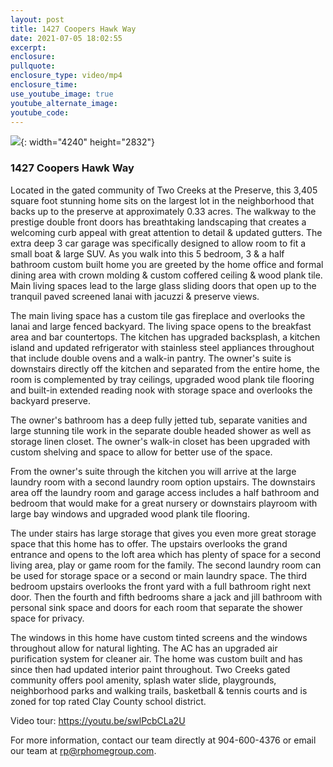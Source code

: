```yaml
---
layout: post
title: 1427 Coopers Hawk Way
date: 2021-07-05 18:02:55
excerpt:
enclosure:
pullquote:
enclosure_type: video/mp4
enclosure_time:
use_youtube_image: true
youtube_alternate_image:
youtube_code:
---
```

![](/uploads/dsc00066.jpg){: width="4240" height="2832"}

### 1427 Coopers Hawk Way

Located in the gated community of Two Creeks at the Preserve, this 3,405 square foot stunning home sits on the largest lot in the neighborhood that backs up to the preserve at approximately 0.33 acres. The walkway to the prestige double front doors has breathtaking landscaping that creates a welcoming curb appeal with great attention to detail & updated gutters. The extra deep 3 car garage was specifically designed to allow room to fit a small boat & large SUV. As you walk into this 5 bedroom, 3 & a half bathroom custom built home you are greeted by the home office and formal dining area with crown molding & custom coffered ceiling & wood plank tile. Main living spaces lead to the large glass sliding doors that open up to the tranquil paved screened lanai with jacuzzi & preserve views.&nbsp;

The main living space has a custom tile gas fireplace and overlooks the lanai and large fenced backyard. The living space opens to the breakfast area and bar countertops. The kitchen has upgraded backsplash, a kitchen island and updated refrigerator with stainless steel appliances throughout that include double ovens and a walk-in pantry. The owner's suite is downstairs directly off the kitchen and separated from the entire home, the room is complemented by tray ceilings, upgraded wood plank tile flooring and built-in extended reading nook with storage space and overlooks the backyard preserve.

The owner's bathroom has a deep fully jetted tub, separate vanities and large stunning tile work in the separate double headed shower as well as storage linen closet. The owner's walk-in closet has been upgraded with custom shelving and space to allow for better use of the space.

From the owner's suite through the kitchen you will arrive at the large laundry room with a second laundry room option upstairs. The downstairs area off the laundry room and garage access includes a half bathroom and bedroom that would make for a great nursery or downstairs playroom with large bay windows and upgraded wood plank tile flooring.

The under stairs has large storage that gives you even more great storage space that this home has to offer. The upstairs overlooks the grand entrance and opens to the loft area which has plenty of space for a second living area, play or game room for the family. The second laundry room can be used for storage space or a second or main laundry space. The third bedroom upstairs overlooks the front yard with a full bathroom right next door. Then the fourth and fifth bedrooms share a jack and jill bathroom with personal sink space and doors for each room that separate the shower space for privacy.

The windows in this home have custom tinted screens and the windows throughout allow for natural lighting. The AC has an upgraded air purification system for cleaner air. The home was custom built and has since then had updated interior paint throughout. Two Creeks gated community offers pool amenity, splash water slide, playgrounds, neighborhood parks and walking trails, basketball & tennis courts and is zoned for top rated Clay County school district.

Video tour: https://youtu.be/swlPcbCLa2U

For more information, contact our team directly at 904-600-4376 or email our team at rp@rphomegroup.com.
